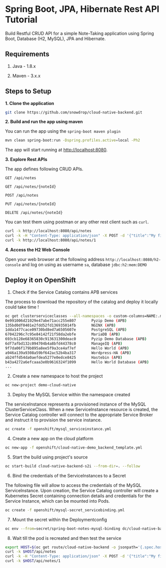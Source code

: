 # Spring Boot, JPA, Hibernate Rest API Tutorial

Build Restful CRUD API for a simple Note-Taking application using Spring Boot, Database (H2, MySQL), JPA and Hibernate.

## Requirements

1. Java - 1.8.x

2. Maven - 3.x.x

## Steps to Setup

**1. Clone the application**

```bash
git clone https://github.com/snowdrop/cloud-native-backend.git
```
**2. Build and run the app using maven**

You can run the app using the `spring-boot maven plugin`

```bash
mvn clean spring-boot:run -Dspring.profiles.active=local -Ph2
```

The app will start running at <http://localhost:8080>.

**3. Explore Rest APIs**

The app defines following CRUD APIs.

    GET /api/notes
        
    GET /api/notes/{noteId}
    
    POST /api/notes
    
    PUT /api/notes/{noteId}
    
    DELETE /api/notes/{noteId}

You can test them using postman or any other rest client such as `curl`.

```bash
curl -k http://localhost:8080/api/notes 
curl -k -H "Content-Type: application/json" -X POST -d '{"title":"My first note","content":"Spring Boot is awesome!"}' http://localhost:8080/api/notes 
curl -k http://localhost:8080/api/notes/1
```

**4. Access the H2 Web Console**

Open your web browser at the following address `http://localhost:8080/h2-console` and log on using as username `sa`, database `jdbc:h2:mem:DEMO`

## Deploy it on OpenShift

1. Check if the Service Catalog contains APB services

The process to download the repository of the catalog and deploy it locally could take time !

```bash
oc get clusterserviceclasses --all-namespaces -o custom-columns=NAME:.metadata.name,DISPLAYNAME:spec.externalMetadata.displayName | grep APB
0e991006d21029e47abe71acc255e807       Pyzip Demo (APB)
135bd0df0401e2fdd52fd136935014fb       NGINX (APB)
1dda1477cace09730bd8ed7a6505607e       PostgreSQL (APB)
67042296c7c95e84142f21f58da2ebfe       MariaDB (APB)
693cb128e68365830c913631300deac0       Pyzip Demo Database (APB)
6df7afbd132c094704b4a8bfd44378c0       ManageIQ (APB)
9f7da06f179b895a8ee5f9a3ce4af7ef       Hello World (APB)
a946a139a9308a59bf642ac52b4ba317       Wordpress-HA (APB)
ab24ffd54da0aefdea5277e0edce8425       Hastebin (APB)
b43a4272a6efcaaa3e0b9616324f1099       Hello World Database (APB)
...
```

2. Create a new namespace to host the project

```bash
oc new-project demo-cloud-native
```

3. Deploy the MySQL Service within the namespace created

The serviceInstance represents a provisioned instance of the MySQL ClusterServiceClass. When a new ServiceInstance resource is created, the Service Catalog controller
will connect to the appropriate Service Broker and instruct it to provision the service instance.

```bash
oc create -f openshift/mysql_serviceinstance.yml
```

4. Create a new app on the cloud platform

```bash
oc new-app -f openshift/cloud-native-demo_backend_template.yml
```

5. Start the build using project's source

```bash
oc start-build cloud-native-backend-s2i --from-dir=. --follow
```

6. Bind the credentials of the ServiceInstances to a Secret

The following file will allow to access the credentials of the MySQL ServiceInstance. Upon creation, the Service Catalog controller will create a Kubernetes Secret containing connection details
and credentials for the Service Instance, which can be mounted into Pods.

```bash
oc create -f openshift/mysql-secret_servicebinding.yml
```

7. Mount the secret within the Deploymentconfig

```bash
oc env --from=secret/spring-boot-notes-mysql-binding dc/cloud-native-backend
```

8. Wait till the pod is recreated and then test the service

```bash
export HOST=$(oc get route/cloud-native-backend -o jsonpath='{.spec.host}')
curl -k $HOST/api/notes 
curl -k -H "Content-Type: application/json" -X POST -d '{"title":"My first note","content":"Spring Boot is awesome!"}' $HOST/api/notes 
curl -k $HOST/api/notes/1
```
